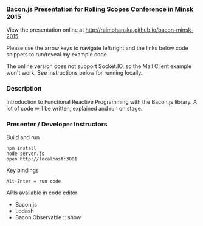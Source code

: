 ### Bacon.js Presentation for Rolling Scopes Conference in Minsk 2015

View the presentation online at http://raimohanska.github.io/bacon-minsk-2015

Please use the arrow keys to navigate left/right and the links below code snippets to run/reveal my example code.

The online version does not support Socket.IO, so the Mail Client example won't work. See instructions
below for running locally.

### Description

Introduction to Functional Reactive Programming with the Bacon.js library. A lot of code will be written, explained and run on stage.

### Presenter / Developer Instructors

Build and run

    npm install
    node server.js
    open http://localhost:3001

Key bindings

    Alt-Enter = run code

APIs available in code editor

- Bacon.js
- Lodash
- Bacon.Observable :: show
